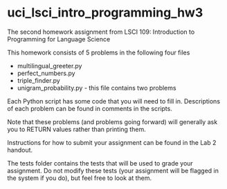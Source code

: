 # uci_lsci_intro_programming_hw3
The second homework assignment from LSCI 109: Introduction to Programming for Language Science

This homework consists of 5 problems in the following four files
* multilingual_greeter.py
* perfect_numbers.py
* triple_finder.py
* unigram_probability.py - this file contains two problems

Each Python script has some code that you will need to fill in. Descriptions of each problem can be found in comments in the scripts.

Note that these problems (and problems going forward) will generally ask you to RETURN values rather than printing them.

Instructions for how to submit your assignment can be found in the Lab 2 handout.

The tests folder contains the tests that will be used to grade your assignment. Do not modify these tests (your assignment will be flagged in the system if you do), but feel free to look at them.
